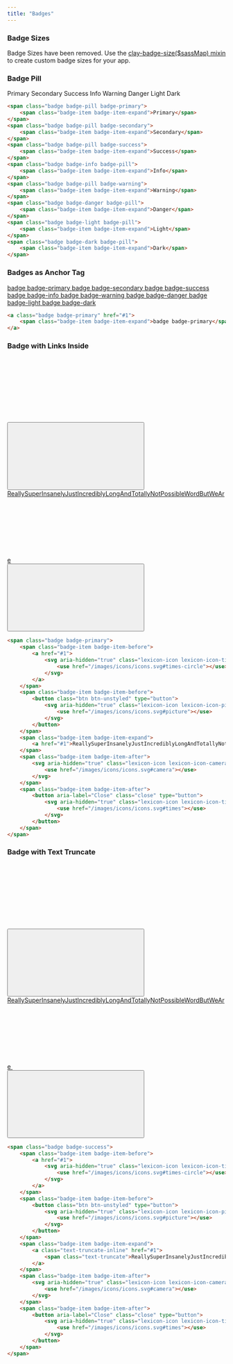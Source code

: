 ```yaml
---
title: "Badges"
---
```


### Badge Sizes

<div class="alert alert-warning">
	Badge Sizes have been removed. Use the <a href="https://github.com/liferay/clay/blob/master/packages/clay-css/src/scss/mixins/_badges.scss#L1">clay-badge-size($sassMap) mixin</a> to create custom badge sizes for your app.
</div>

### Badge Pill

<div class="col-md-12">
	<span class="badge badge-pill badge-primary">
		<span class="badge-item badge-item-expand">Primary</span>
	</span>
	<span class="badge badge-pill badge-secondary">
		<span class="badge-item badge-item-expand">Secondary</span>
	</span>
	<span class="badge badge-pill badge-success">
		<span class="badge-item badge-item-expand">Success</span>
	</span>
	<span class="badge badge-info badge-pill">
		<span class="badge-item badge-item-expand">Info</span>
	</span>
	<span class="badge badge-pill badge-warning">
		<span class="badge-item badge-item-expand">Warning</span>
	</span>
	<span class="badge badge-danger badge-pill">
		<span class="badge-item badge-item-expand">Danger</span>
	</span>
	<span class="badge badge-light badge-pill">
		<span class="badge-item badge-item-expand">Light</span>
	</span>
	<span class="badge badge-dark badge-pill">
		<span class="badge-item badge-item-expand">Dark</span>
	</span>
</div>

```html
<span class="badge badge-pill badge-primary">
	<span class="badge-item badge-item-expand">Primary</span>
</span>
<span class="badge badge-pill badge-secondary">
	<span class="badge-item badge-item-expand">Secondary</span>
</span>
<span class="badge badge-pill badge-success">
	<span class="badge-item badge-item-expand">Success</span>
</span>
<span class="badge badge-info badge-pill">
	<span class="badge-item badge-item-expand">Info</span>
</span>
<span class="badge badge-pill badge-warning">
	<span class="badge-item badge-item-expand">Warning</span>
</span>
<span class="badge badge-danger badge-pill">
	<span class="badge-item badge-item-expand">Danger</span>
</span>
<span class="badge badge-light badge-pill">
	<span class="badge-item badge-item-expand">Light</span>
</span>
<span class="badge badge-dark badge-pill">
	<span class="badge-item badge-item-expand">Dark</span>
</span>
```

### Badges as Anchor Tag

<a class="badge badge-primary" href="#1">
	<span class="badge-item badge-item-expand">badge badge-primary</span>
</a>
<a class="badge badge-secondary" href="#1">
	<span class="badge-item badge-item-expand">badge badge-secondary</span>
</a>
<a class="badge badge-success" href="#1">
	<span class="badge-item badge-item-expand">badge badge-success</span>
</a>
<a class="badge badge-info" href="#1">
	<span class="badge-item badge-item-expand">badge badge-info</span>
</a>
<a class="badge badge-warning" href="#1">
	<span class="badge-item badge-item-expand">badge badge-warning</span>
</a>
<a class="badge badge-danger" href="#1">
	<span class="badge-item badge-item-expand">badge badge-danger</span>
</a>
<a class="badge badge-light" href="#1">
	<span class="badge-item badge-item-expand">badge badge-light</span>
</a>
<a class="badge badge-dark" href="#1">
	<span class="badge-item badge-item-expand">badge badge-dark</span>
</a>

```html
<a class="badge badge-primary" href="#1">
	<span class="badge-item badge-item-expand">badge badge-primary</span>
</a>
```

### Badge with Links Inside

<span class="badge badge-primary">
	<span class="badge-item badge-item-before">
		<a href="#1">
			<svg aria-hidden="true" class="lexicon-icon lexicon-icon-times-circle">
				<use href="/images/icons/icons.svg#times-circle"></use>
			</svg>
		</a>
	</span>
	<span class="badge-item badge-item-before">
		<button class="btn btn-unstyled" type="button">
			<svg aria-hidden="true" class="lexicon-icon lexicon-icon-picture">
				<use href="/images/icons/icons.svg#picture"></use>
			</svg>
		</button>
	</span>
	<span class="badge-item badge-item-expand">
		<a href="#1">ReallySuperInsanelyJustIncrediblyLongAndTotallyNotPossibleWordButWeAre</a>
	</span>
	<span class="badge-item badge-item-after">
		<svg aria-hidden="true" class="lexicon-icon lexicon-icon-camera">
			<use href="/images/icons/icons.svg#camera"></use>
		</svg>
	</span>
	<span class="badge-item badge-item-after">
		<button aria-label="Close" class="close" type="button">
			<svg aria-hidden="true" class="lexicon-icon lexicon-icon-times">
				<use href="/images/icons/icons.svg#times"></use>
			</svg>
		</button>
	</span>
</span>

```html
<span class="badge badge-primary">
	<span class="badge-item badge-item-before">
		<a href="#1">
			<svg aria-hidden="true" class="lexicon-icon lexicon-icon-times-circle">
				<use href="/images/icons/icons.svg#times-circle"></use>
			</svg>
		</a>
	</span>
	<span class="badge-item badge-item-before">
		<button class="btn btn-unstyled" type="button">
			<svg aria-hidden="true" class="lexicon-icon lexicon-icon-picture">
				<use href="/images/icons/icons.svg#picture"></use>
			</svg>
		</button>
	</span>
	<span class="badge-item badge-item-expand">
		<a href="#1">ReallySuperInsanelyJustIncrediblyLongAndTotallyNotPossibleWordButWeAre</a>
	</span>
	<span class="badge-item badge-item-after">
		<svg aria-hidden="true" class="lexicon-icon lexicon-icon-camera">
			<use href="/images/icons/icons.svg#camera"></use>
		</svg>
	</span>
	<span class="badge-item badge-item-after">
		<button aria-label="Close" class="close" type="button">
			<svg aria-hidden="true" class="lexicon-icon lexicon-icon-times">
				<use href="/images/icons/icons.svg#times"></use>
			</svg>
		</button>
	</span>
</span>
```

### Badge with Text Truncate

<span class="badge badge-success">
	<span class="badge-item badge-item-before">
		<a href="#1">
			<svg aria-hidden="true" class="lexicon-icon lexicon-icon-times-circle">
				<use href="/images/icons/icons.svg#times-circle"></use>
			</svg>
		</a>
	</span>
	<span class="badge-item badge-item-before">
		<button class="btn btn-unstyled" type="button">
			<svg aria-hidden="true" class="lexicon-icon lexicon-icon-picture">
				<use href="/images/icons/icons.svg#picture"></use>
			</svg>
		</button>
	</span>
	<span class="badge-item badge-item-expand">
		<a class="text-truncate-inline" href="#1">
			<span class="text-truncate">ReallySuperInsanelyJustIncrediblyLongAndTotallyNotPossibleWordButWeAre</span>
		</a>
	</span>
	<span class="badge-item badge-item-after">
		<svg aria-hidden="true" class="lexicon-icon lexicon-icon-camera">
			<use href="/images/icons/icons.svg#camera"></use>
		</svg>
	</span>
	<span class="badge-item badge-item-after">
		<button aria-label="Close" class="close" type="button">
			<svg aria-hidden="true" class="lexicon-icon lexicon-icon-times">
				<use href="/images/icons/icons.svg#times"></use>
			</svg>
		</button>
	</span>
</span>

```html
<span class="badge badge-success">
	<span class="badge-item badge-item-before">
		<a href="#1">
			<svg aria-hidden="true" class="lexicon-icon lexicon-icon-times-circle">
				<use href="/images/icons/icons.svg#times-circle"></use>
			</svg>
		</a>
	</span>
	<span class="badge-item badge-item-before">
		<button class="btn btn-unstyled" type="button">
			<svg aria-hidden="true" class="lexicon-icon lexicon-icon-picture">
				<use href="/images/icons/icons.svg#picture"></use>
			</svg>
		</button>
	</span>
	<span class="badge-item badge-item-expand">
		<a class="text-truncate-inline" href="#1">
			<span class="text-truncate">ReallySuperInsanelyJustIncrediblyLongAndTotallyNotPossibleWordButWeAre</span>
		</a>
	</span>
	<span class="badge-item badge-item-after">
		<svg aria-hidden="true" class="lexicon-icon lexicon-icon-camera">
			<use href="/images/icons/icons.svg#camera"></use>
		</svg>
	</span>
	<span class="badge-item badge-item-after">
		<button aria-label="Close" class="close" type="button">
			<svg aria-hidden="true" class="lexicon-icon lexicon-icon-times">
				<use href="/images/icons/icons.svg#times"></use>
			</svg>
		</button>
	</span>
</span>
```
